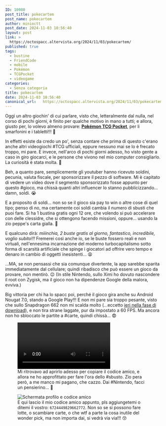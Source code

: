 ```yaml
---
ID: 10980
post_title: pokecartem
post_name: pokecartem
author: minioctt
post_date: 2024-11-03 10:56:40
layout: post
link: >
  https://octospacc.altervista.org/2024/11/03/pokecartem/
published: true
tags:
  - bustine
  - FriendCode
  - mobile
  - Pokémon
  - TCGPocket
  - videogame
categories:
  - Senza categoria
title: pokecartem
date: 2024-11-03 10:56:40
canonical_url:   https://octospacc.altervista.org/2024/11/03/pokecartem/
---
```

<!-- wp:paragraph -->
<p>Oggi un altro giochin' di cui parlare, visto che, letteralmente dal nulla, nel corso di pochi giorni, è finito per qualche motivo in mano a tutti; e allora, giusto per, lo volevo almeno provare: <a href="https://play.google.com/store/apps/details?id=jp.pokemon.pokemontcgp"><strong>Pokémon TCG Pocket</strong></a>, per li smarfonini e i tabletti!!! 🤯️</p>
<!-- /wp:paragraph -->

<!-- wp:paragraph -->
<p>In effetti esiste da credo un po', senza contare che prima di questo c'erano anche altri videogiochi #TCG ufficiali, eppure nessuno mai se lo è frecato troppo, mi pare. E invece, nell'arco di pochi giorni adesso, ho visto gente a caso in giro giocarci, e le persone che vivono nel mio computer consigliarlo. La curiosità è stata molta. 🤭️</p>
<!-- /wp:paragraph -->

<!-- wp:paragraph -->
<p>Beh, a quanto pare, semplicemente gli youtuber hanno ricevuto soldini, pecunia, valuta fiscale, per sponsorizzare il pezzo di software. Mi è capitato di vedere un video dove il segmento sponsorizzato fosse appunto per questo #gioco, ma chissà quanti altri influencer lo stanno pubblicizzando... damn, soldi. 😭️</p>
<!-- /wp:paragraph -->

<!-- wp:paragraph -->
<p>E a proposito di soldi... non so se il gioco sia pay to win o altre cose di quel tipo; penso di no, ma certamente coi soldi cambia il numero di sbusti che puoi fare. Si ha 1 bustina gratis ogni 12 ore, che volendo si può accelerare con delle clessidre, che si ottengono facendo missioni, oppure... usando la zio peppe's carta gialla. 🤑️</p>
<!-- /wp:paragraph -->

<!-- wp:paragraph -->
<p>E qualcuno dirà: <em>miiinchia, 2 buste gratis al giorno, fantastico, incredibile, voglio subito!!!</em> Fremerei così anche io, se le buste fossero reali e non virtuali, nell'ennesima incarnazione del moderno turbocapitalismo sotto forma di scarsità artificiale che spinge i giocatori ad offrire vero tempo e denaro in cambio di oggetti inesistenti... 😩️</p>
<!-- /wp:paragraph -->

<!-- wp:paragraph -->
<p>...MA, se non pensassi che sia comunque divertente, la app sarebbe sparita immediatamente dal cellulare; quindi ribadisco che può essere un gioco da provare, non mentirò. 😉️ (In stile Nintendo, sullo Ximi ho dovuto nascondere il root con Zygisk, ma il gioco non ha dipendenze Google della malora, evviva.)</p>
<!-- /wp:paragraph -->

<!-- wp:paragraph -->
<p>Big vittoria per chi ha lo spacc poi, perché il gioco gira anche su Android Nougat 7.0, stando a Google Play!!! E non mi pare sia troppo pesante, visto che sullo Snapdragon 662 non mi scalda molto (...eccetto <a href="/microblog-mirror/2024/11/02/ximihimihimi/">ieri nella fase di download</a>), e non tira strane laggate, pur da impostato a 60 FPS. Ma ancora non ho sbloccato le partite a #carte, quindi chissà... 😨️</p>
<!-- /wp:paragraph -->

<!-- wp:paragraph -->
<p></p>
<!-- /wp:paragraph -->

<!-- wp:video {"id":10985,"loop":true} -->
<figure class="wp-block-video"><video controls loop src="{{site.cdnurl}}/assets/uploads/2024/11/Screenrecorder-2024-11-03-10-18-22-965.mp4"></video><figcaption class="wp-element-caption">Mi ritrovavo ad aprirlo adesso per copiare il codice amico, e allora ne ho approfittato per fare l'ora dello #sbusto. Zio pera però, a me manco mi pagano, che cazzo. Dai #Nintendo, facci un pensierino... 🥺️</figcaption></figure>
<!-- /wp:video -->

<!-- wp:paragraph -->
<p></p>
<!-- /wp:paragraph -->

<!-- wp:image {"id":10981,"sizeSlug":"full","linkDestination":"none"} -->
<figure class="wp-block-image size-full"><img src="{{site.cdnurl}}/assets/uploads/2024/11/image.png" alt="Schermata profilo e codice amico" class="wp-image-10981"/><figcaption class="wp-element-caption">E qui lascio il mio codice amico appunto, pls aggiungetemi o ditemi il vostro: <code>6724449829662772</code>. Non so se si possono fare lotte, o scambiare carte, o che wtf a parte la cosa inutile del wonder pick, ma non importa dai, si vedrà via via!!! 😚️</figcaption></figure>
<!-- /wp:image -->
